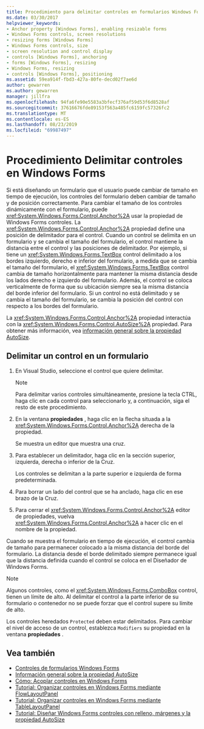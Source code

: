 ```yaml
---
title: Procedimiento para delimitar controles en formularios Windows Forms
ms.date: 03/30/2017
helpviewer_keywords:
- Anchor property [Windows Forms], enabling resizable forms
- Windows Forms controls, screen resolutions
- resizing forms [Windows Forms]
- Windows Forms controls, size
- screen resolution and control display
- controls [Windows Forms], anchoring
- forms [Windows Forms], resizing
- Windows Forms, resizing
- controls [Windows Forms], positioning
ms.assetid: 59ea914f-fbd3-427a-80fe-decd02f7ae6d
author: gewarren
ms.author: gewarren
manager: jillfra
ms.openlocfilehash: 94fa6fe90e5583a3bfecf376af59d53f6d8528af
ms.sourcegitcommit: 37616676fde89153f563a485fc6159fc57326fc2
ms.translationtype: MT
ms.contentlocale: es-ES
ms.lasthandoff: 08/23/2019
ms.locfileid: "69987497"
---
```

# <a name="how-to-anchor-controls-on-windows-forms"></a>Procedimiento Delimitar controles en Windows Forms

Si está diseñando un formulario que el usuario puede cambiar de tamaño en tiempo de ejecución, los controles del formulario deben cambiar de tamaño y de posición correctamente. Para cambiar el tamaño de los controles dinámicamente con el formulario, puede <xref:System.Windows.Forms.Control.Anchor%2A> usar la propiedad de Windows Forms controles. La <xref:System.Windows.Forms.Control.Anchor%2A> propiedad define una posición de delimitador para el control. Cuando un control se delimita en un formulario y se cambia el tamaño del formulario, el control mantiene la distancia entre el control y las posiciones de delimitador. Por ejemplo, si tiene un <xref:System.Windows.Forms.TextBox> control delimitado a los bordes izquierdo, derecho e inferior del formulario, a medida que se cambia el tamaño del formulario, el <xref:System.Windows.Forms.TextBox> control cambia de tamaño horizontalmente para mantener la misma distancia desde los lados derecho e izquierdo del formulario. Además, el control se coloca verticalmente de forma que su ubicación siempre sea la misma distancia del borde inferior del formulario. Si un control no está delimitado y se cambia el tamaño del formulario, se cambia la posición del control con respecto a los bordes del formulario.

La <xref:System.Windows.Forms.Control.Anchor%2A> propiedad interactúa con la <xref:System.Windows.Forms.Control.AutoSize%2A> propiedad. Para obtener más información, vea [información general sobre la propiedad AutoSize](autosize-property-overview.md).

## <a name="anchor-a-control-on-a-form"></a>Delimitar un control en un formulario

1. En Visual Studio, seleccione el control que quiere delimitar.

    > [!NOTE]
    > Para delimitar varios controles simultáneamente, presione la tecla CTRL, haga clic en cada control para seleccionarlo y, a continuación, siga el resto de este procedimiento.

2. En la ventana **propiedades** , haga clic en la flecha situada a la <xref:System.Windows.Forms.Control.Anchor%2A> derecha de la propiedad.

     Se muestra un editor que muestra una cruz.

3. Para establecer un delimitador, haga clic en la sección superior, izquierda, derecha o inferior de la Cruz.

     Los controles se delimitan a la parte superior e izquierda de forma predeterminada.

4. Para borrar un lado del control que se ha anclado, haga clic en ese brazo de la Cruz.

5. Para cerrar el <xref:System.Windows.Forms.Control.Anchor%2A> editor de propiedades, vuelva <xref:System.Windows.Forms.Control.Anchor%2A> a hacer clic en el nombre de la propiedad.

Cuando se muestra el formulario en tiempo de ejecución, el control cambia de tamaño para permanecer colocado a la misma distancia del borde del formulario. La distancia desde el borde delimitado siempre permanece igual que la distancia definida cuando el control se coloca en el Diseñador de Windows Forms.

> [!NOTE]
> Algunos controles, como el <xref:System.Windows.Forms.ComboBox> control, tienen un límite de alto. Al delimitar el control a la parte inferior de su formulario o contenedor no se puede forzar que el control supere su límite de alto.

Los controles heredados `Protected` deben estar delimitados. Para cambiar el nivel de acceso de un control, establezca `Modifiers` su propiedad en la ventana **propiedades** .

## <a name="see-also"></a>Vea también

- [Controles de formularios Windows Forms](index.md)
- [Información general sobre la propiedad AutoSize](autosize-property-overview.md)
- [Cómo: Acoplar controles en Windows Forms](how-to-dock-controls-on-windows-forms.md)
- [Tutorial: Organizar controles en Windows Forms mediante FlowLayoutPanel](walkthrough-arranging-controls-on-windows-forms-using-a-flowlayoutpanel.md)
- [Tutorial: Organizar controles en Windows Forms mediante TableLayoutPanel](walkthrough-arranging-controls-on-windows-forms-using-a-tablelayoutpanel.md)
- [Tutorial: Diseñar Windows Forms controles con relleno, márgenes y la propiedad AutoSize](windows-forms-controls-padding-autosize.md)
